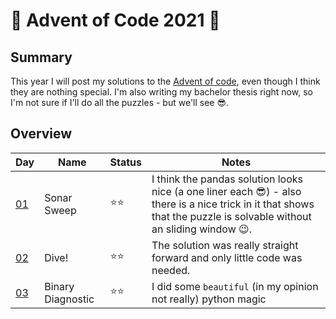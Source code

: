 # 🎄 Advent of Code 2021 🎄

## Summary

This year I will post my solutions to the [Advent of code](https://adventofcode.com/), even though I think they are nothing special.
I'm also writing my bachelor thesis right now, so I'm not sure if I'll do all the puzzles - but we'll see 😎.

## Overview

| Day                                       | Name              | Status | Notes  |
| ----------------------------------------- | ----------------- | ------ | ------ |
| [01](https://adventofcode.com/2021/day/1) | Sonar Sweep       |  ⭐⭐  | I think the pandas solution looks nice (a one liner each 😎) - also there is a nice trick in it that shows that the puzzle is solvable without an sliding window 😉. |
| [02](https://adventofcode.com/2021/day/2) | Dive!             |  ⭐⭐  | The solution was really straight forward and only little code was needed. |
| [03](https://adventofcode.com/2021/day/3) | Binary Diagnostic |  ⭐⭐  | I did some `beautiful` (in my opinion not really) python magic |
